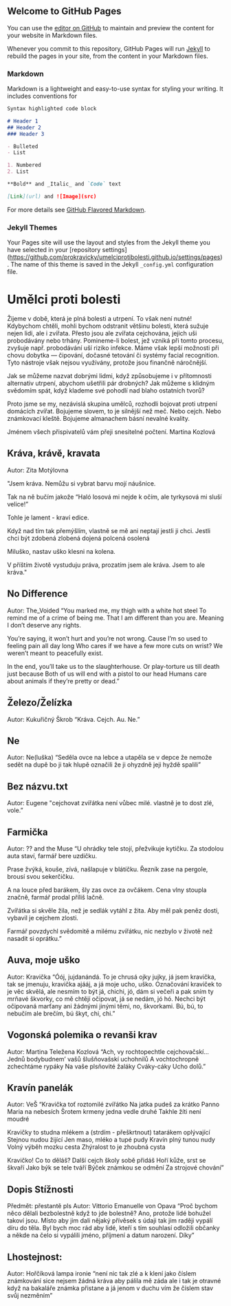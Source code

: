 ## Welcome to GitHub Pages

You can use the [editor on GitHub](https://github.com/prokravicky/umelciprotibolesti.github.io/edit/gh-pages/index.md) to maintain and preview the content for your website in Markdown files.

Whenever you commit to this repository, GitHub Pages will run [Jekyll](https://jekyllrb.com/) to rebuild the pages in your site, from the content in your Markdown files.

### Markdown

Markdown is a lightweight and easy-to-use syntax for styling your writing. It includes conventions for

```markdown
Syntax highlighted code block

# Header 1
## Header 2
### Header 3

- Bulleted
- List

1. Numbered
2. List

**Bold** and _Italic_ and `Code` text

[Link](url) and ![Image](src)
```

For more details see [GitHub Flavored Markdown](https://guides.github.com/features/mastering-markdown/).

### Jekyll Themes

Your Pages site will use the layout and styles from the Jekyll theme you have selected in your [repository settings]
(https://github.com/prokravicky/umelciprotibolesti.github.io/settings/pages). The name of this theme is saved in the Jekyll `_config.yml` configuration file.

# Umělci proti bolesti

Žijeme v době, která je plná bolesti a utrpení. To však není nutné! Kdybychom chtěli, mohli bychom odstranit většinu bolesti, která sužuje nejen lidi, ale i zvířata. Přesto jsou ale zvířata cejchována, jejich uši probodávány nebo trhány. Pomineme-li bolest, jež vzniká při tomto procesu, zvyšuje např. probodávání uší riziko infekce. Máme však lepší možnosti při chovu dobytka — čipování, dočasné tetování či systémy facial recognition. Tyto nástroje však nejsou využívány, protože jsou finančně náročnější.

Jak se můžeme nazvat dobrými lidmi, když způsobujeme i v přítomnosti alternativ utrpení, abychom ušetřili pár drobných? Jak můžeme s klidným svědomím spát, když klademe své pohodlí nad blaho ostatních tvorů?

Proto jsme se my, nezávislá skupina umělců, rozhodli bojovat proti utrpení domácích zvířat.
Bojujeme slovem, to je silnější než meč. Nebo cejch. Nebo známkovací kleště.
Bojujeme almanachem básní nevalné kvality.

Jménem všech přispivatelů vám přeji snesitelné počtení.
Martina Kozlová

## Kráva, krávě, kravata
Autor: Zita Motýlovna

"Jsem kráva.
Nemůžu si vybrat barvu mojí náušnice.

Tak na ně bučím jakože “Haló losová mi nejde k očím, ale tyrkysová mi sluší velice!”

Tohle je lament - kraví edice.

Když nad tím tak přemýšlím, vlastně se mě ani neptají jestli ji chci. 
Jestli chci být 
zdobená
zlobená
dojená
polcená
osolená

Miluško, nastav uško
klesni na kolena.

V příštím životě vystuduju práva,
prozatím jsem ale kráva.
Jsem to ale kráva."

## No Difference
Autor: The_Voided
“You marked me, my thigh with a white hot steel
To remind me of a crime of being me.
That I am different than you are.
Meaning I don’t deserve any rights.

You’re saying, it won’t hurt and you’re not wrong.
Cause I’m so used to feeling pain all day long
Who cares if we have a few more cuts on wrist?
We weren’t meant to peacefully exist. 

In the end, you’ll take us to the slaughterhouse.
Or play-torture us till death just because
Both of us will end with a pistol to our head
Humans care about animals if they’re pretty or dead.”

## Železo/Želízka
Autor: Kukuřičný Škrob
“Kráva.
Cejch.
Au.
Ne.”

## Ne
Autor: Ne(luška)
“Seděla ovce
na lebce
a utapěla se v depce
že nemože sedět na dupě
bo ji tak hlupě
označili
že ji ohyzdně
jeji hyždě
spalili”

## Bez názvu.txt
Autor: Eugene
"cejchovat zvířátka není vůbec milé.
vlastně je to dost zlé,
vole.”

## Farmička
Autor: ?? and the Muse 
“U ohrádky tele stojí,
přežvikuje kytičku.
Za stodolou auta staví,
farmář bere uzdičku.

Prase žvýká, kouše, zívá,
našlapuje v blátíčku.
Řezník zase na pergole,
brousí svou sekerčičku.

A na louce před barákem,
šly zas ovce za ovčákem.
Cena vlny stoupla značně,
farmář prodal příliš lačně.

Zvířátka si skvěle žila,
než je sedlák vytáhl z žita.
Aby měl pak peněz dosti,
vybavil je cejchem zlosti.

Farmář povzdychl svědomitě
a milému zvířátku,
nic nezbylo v životě
než nasadit si oprátku.”

## Auva, moje uško
Autor: Kravička
“Óój, jujdanándá. To je chrusá ojky jujky, já jsem kravička, tak se jmenuju, kravička ajááj, a já moje ucho, uško. Označování kraviček to je věc skvělá, ale nesmím to být já, chichi, jó, dám si večeři a pak sním ty mrňavé škvorky, co mě chtějí očipovat, já se nedám, jó hó. Nechci být očipovaná marťany ani žádnými jinými těmi, no, škvorkami. Bú, bú, to nebučím ale brečím, bú škyt, chi, chi.”

## Vogonská polemika o revanši krav
Autor: Martina Teležena Kozlová
“Ach, vy rochtopechtle cejchovačskí...
Jednů bodybudnem’ vašů šlušňovašskí 
uchohnilů
A vochtochropně zchechtáme rypáky
Na vaše plsňovité žaláky
Cváky-cáky
Ucho dolů.”

## Kravín panelák
Autor: VeŠ
“Kravička toť roztomilé zvířátko
Na jatka pudeš za krátko
Panno Maria na nebesích
Šrotem krmeny jedna vedle druhé
Takhle žíti není moudré

Kravičky to studna mlékem a (strdím - přeškrtnout) tatarákem oplývající
Stejnou nudou žijící
Jen maso, mléko a tupé pudy
Kravín plný tunou nudy
Volný výběh mozku cesta
Zhýralost to je zhoubná cysta

Kravičko! Co to děláš?
Další cejch školy sobě přidáš
Hoří kůže, srst se škvaří 
Jako býk se tele tváří
Býček známkou se odmění
Za strojové chování”

## Dopis Stížnosti
Předmět: přestantě pls
Autor: Vittorio Emanuelle von Opava
“Proč bychom něco dělali bezbolestně když to jde bolestně? Ano, protože lidé bohužel takoví jsou. Místo aby jim dali nějaký přívěsek s údaji tak jim raději vypálí díru do těla. Byl bych moc rád aby lidé, kteří s tím souhlasí odložili občanky a někde na čelo si vypálili jméno, příjmení a datum narození. Díky”

## Lhostejnost:
Autor: Hořčíková lampa ironie
“není nic tak zlé a k klení
jako číslem známkování
sice nejsem žádná kráva
aby pálila mě záda
ale i tak je otravné
když na bakaláře známka přistane
a já jenom v duchu vím
že číslem stav svůj nezměním”
